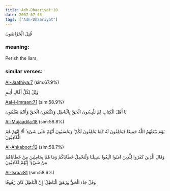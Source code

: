 ```yaml
---
title: Adh-Dhaariyat:10
date: 2007-07-03
tags: ["Adh-Dhaariyat"]
---
```

قُتِلَ الْخَرَّاصُونَ
### meaning: 
Perish the liars,
### similar verses: 

[Al-Jaathiya:7](/45/7) (sim:67.9%)

وَيْلٌ لِكُلِّ أَفَّاكٍ أَثِيمٍ

[Aal-i-Imraan:71](/3/71) (sim:58.9%)

يَا أَهْلَ الْكِتَابِ لِمَ تَلْبِسُونَ الْحَقَّ بِالْبَاطِلِ وَتَكْتُمُونَ الْحَقَّ وَأَنْتُمْ تَعْلَمُونَ

[Al-Mujaadila:18](/58/18) (sim:58.8%)

يَوْمَ يَبْعَثُهُمُ اللَّهُ جَمِيعًا فَيَحْلِفُونَ لَهُ كَمَا يَحْلِفُونَ لَكُمْ ۖ وَيَحْسَبُونَ أَنَّهُمْ عَلَىٰ شَيْءٍ ۚ أَلَا إِنَّهُمْ هُمُ الْكَاذِبُونَ

[Al-Ankaboot:12](/29/12) (sim:58.7%)

وَقَالَ الَّذِينَ كَفَرُوا لِلَّذِينَ آمَنُوا اتَّبِعُوا سَبِيلَنَا وَلْنَحْمِلْ خَطَايَاكُمْ وَمَا هُمْ بِحَامِلِينَ مِنْ خَطَايَاهُمْ مِنْ شَيْءٍ ۖ إِنَّهُمْ لَكَاذِبُونَ

[Al-Israa:81](/17/81) (sim:58.6%)

وَقُلْ جَاءَ الْحَقُّ وَزَهَقَ الْبَاطِلُ ۚ إِنَّ الْبَاطِلَ كَانَ زَهُوقًا
